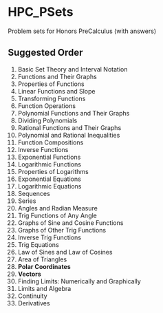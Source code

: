 # HPC_PSets
Problem sets for Honors PreCalculus (with answers)

## Suggested Order

<ol>
  <li>Basic Set Theory and Interval Notation</li>
  <li>Functions and Their Graphs</li>
  <li>Properties of Functions</li>
  <li>Linear Functions and Slope</li>
  <li>Transforming Functions</li>
  <li>Function Operations</li>
  <li>Polynomial Functions and Their Graphs</li>
  <li>Dividing Polynomials</li>
  <li>Rational Functions and Their Graphs</li>
  <li>Polynomial and Rational Inequalities</li>
  <li>Function Compositions</li>
  <li>Inverse Functions</li>
  <li>Exponential Functions</li>
  <li>Logarithmic Functions</li>
  <li>Properties of Logarithms</li>
  <li>Exponential Equations</li>
  <li>Logarithmic Equations</li>
  <li>Sequences</li>
  <li>Series</li>
  <li>Angles and Radian Measure</li>
  <li>Trig Functions of Any Angle</li>
  <li>Graphs of Sine and Cosine Functions</li>
  <li>Graphs of Other Trig Functions</li>
  <li>Inverse Trig Functions</li>
  <li>Trig Equations</li>
  <li>Law of Sines and Law of Cosines</li>
  <li>Area of Triangles</li>
  <li><strong>Polar Coordinates</strong></li>
  <li><strong>Vectors</strong></li>
  <li>Finding Limits: Numerically and Graphically</li>
  <li>Limits and Algebra</li>
  <li>Continuity</li>
  <li>Derivatives</li>
</ol>
